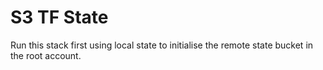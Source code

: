 # S3 TF State

Run this stack first using local state to initialise the remote state bucket in the root account.

